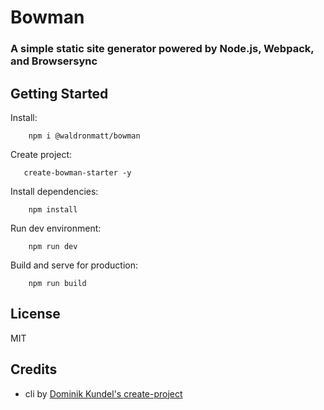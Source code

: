 # Bowman

### A simple static site generator powered by Node.js, Webpack, and Browsersync

## Getting Started

Install:

        npm i @waldronmatt/bowman

Create project:

       create-bowman-starter -y
        
Install dependencies:

        npm install

Run dev environment:

        npm run dev

Build and serve for production:

        npm run build

## License

MIT

## Credits

- cli by [Dominik Kundel's create-project](https://github.com/dkundel/create-project)
